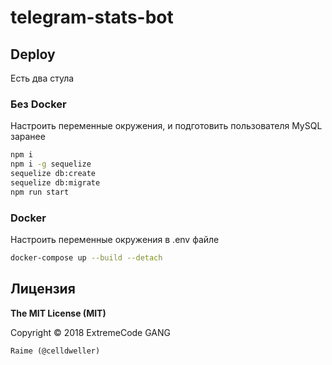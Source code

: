 # telegram-stats-bot

## Deploy

Есть два стула

### Без Docker

Настроить переменные окружения, и подготовить пользователя MySQL заранее

```bash
npm i
npm i -g sequelize
sequelize db:create
sequelize db:migrate
npm run start
```

### Docker

Настроить переменные окружения в .env файле

```bash
docker-compose up --build --detach
```

## Лицензия

**The MIT License (MIT)**

Copyright © 2018 ExtremeCode GANG

```Raime (@celldweller)```

